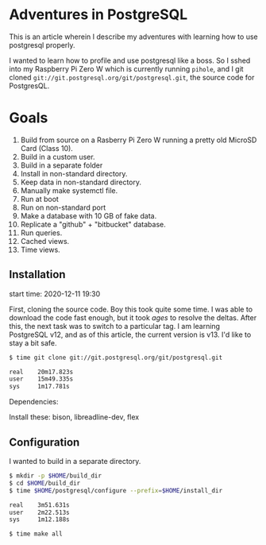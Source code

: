 # Adventures in PostgreSQL

This is an article wherein I describe my adventures with learning how to use postgresql properly.

I wanted to learn how to profile and use postgresql like a boss. So I sshed
into my Raspberry Pi Zero W which is currently running `pihole`, and I git
cloned `git://git.postgresql.org/git/postgresql.git`, the source code for
PostgresQL.


# Goals

1. Build from source on a Rasberry Pi Zero W running a pretty old MicroSD Card (Class 10).
2. Build in a custom user.
3. Build in a separate folder
4. Install in non-standard directory.
5. Keep data in non-standard directory.
6. Manually make systemctl file.
7. Run at boot
8. Run on non-standard port
9. Make a database with 10 GB of fake data.
10. Replicate a "github" + "bitbucket" database.
11. Run queries.
12. Cached views.
13. Time views.


## Installation

start time: 2020-12-11 19:30

First, cloning the source code. Boy this took quite some time. I was able to download the code fast enough, but it took *ages* to resolve the deltas.
After this, the next task was to switch to a particular tag. I am learning PostgreSQL v12, and as of this article, the current version is v13.
I'd like to stay a bit safe.


```bash
$ time git clone git://git.postgresql.org/git/postgresql.git

real    20m17.823s
user    15m49.335s
sys     1m17.781s

```


Dependencies:

Install these: bison, libreadline-dev, flex


## Configuration

I wanted to build in a separate directory.

```bash
$ mkdir -p $HOME/build_dir
$ cd $HOME/build_dir
$ time $HOME/postgresql/configure --prefix=$HOME/install_dir

real    3m51.631s
user    2m22.513s
sys     1m12.188s

```


```bash
$ time make all

```
